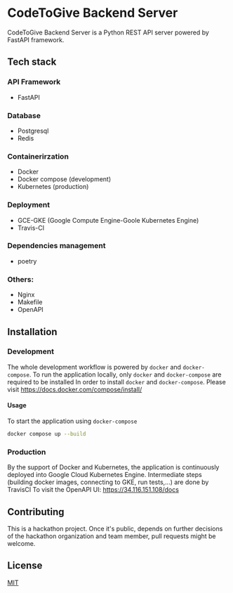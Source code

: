 # CodeToGive Backend Server
CodeToGive Backend Server is a Python REST API server powered by FastAPI framework.

## Tech stack
### API Framework
- FastAPI
### Database
- Postgresql
- Redis
### Containerirzation
- Docker
- Docker compose (development)
- Kubernetes (production)
### Deployment
- GCE-GKE (Google Compute Engine-Goole Kubernetes Engine)
- Travis-CI
### Dependencies management
- poetry
### Others:
- Nginx
- Makefile
- OpenAPI

## Installation
### Development
The whole development workflow is powered by `docker` and `docker-compose`. 
To run the application locally, only `docker` and `docker-compose` are required to be installed
In order to install `docker` and `docker-compose`. Please visit https://docs.docker.com/compose/install/

#### Usage
To start the application using `docker-compose`
```bash
docker compose up --build
```

### Production
By the support of Docker and Kubernetes, the application is continuously deployed into Google Cloud Kubernetes Engine. 
Intermediate steps (building docker images, connecting to GKE, run tests,...) are done by TravisCI
To visit the OpenAPI UI: https://34.116.151.108/docs

## Contributing
This is a hackathon project. Once it's public, depends on further decisions of the hackathon organization and team member, pull requests might be welcome.

## License
[MIT](https://choosealicense.com/license/mit/)